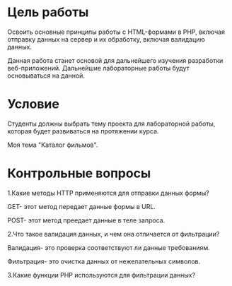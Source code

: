 # Цель работы
Освоить основные принципы работы с HTML-формами в PHP, включая отправку данных на сервер и их обработку, включая валидацию данных.

Данная работа станет основой для дальнейшего изучения разработки веб-приложений. Дальнейшие лабораторные работы будут основываться на данной.

# Условие
Студенты должны выбрать тему проекта для лабораторной работы, которая будет развиваться на протяжении курса.

Моя тема "Каталог фильмов".

# Контрольные вопросы
1.Какие методы HTTP применяются для отправки данных формы?

GET- этот метод передает данные формы в URL.

POST- этот метод преедает данные в теле запроса.

2.Что такое валидация данных, и чем она отличается от фильтрации?

Валидация- это проверка соответствуют ли данные требованиям. 

Фильтрация- это очистка данных от нежелательных символов.

3.Какие функции PHP используются для фильтрации данных? 
